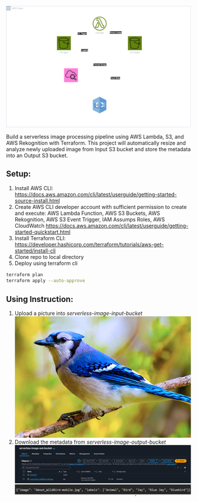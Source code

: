 ![alt text](<images/Rekognition.png>)

Build a serverless image processing pipeline using AWS Lambda, S3, and AWS Rekognition with Terraform. This project will automatically resize and analyze newly uploaded image from Input S3 bucket and store the metadata into an Output S3 bucket.

## Setup:
1. Install AWS CLI: https://docs.aws.amazon.com/cli/latest/userguide/getting-started-source-install.html 
2. Create AWS CLI developer account with sufficient permission to create and execute: AWS Lambda Function, AWS S3 Buckets, AWS Rekognition, AWS S3 Event Trigger, IAM Assumps Roles, AWS CloudWatch
https://docs.aws.amazon.com/cli/latest/userguide/getting-started-quickstart.html
3. Install Terraform CLI: https://developer.hashicorp.com/terraform/tutorials/aws-get-started/install-cli
4. Clone repo to local directory
5. Deploy using terraform cli
```sh
terraform plan
terraform apply --auto-approve
```

## Using Instruction:
1. Upload a picture into *serverless-image-input-bucket* \
![alt text](<images/bird.jpg>)
2. Download the metadata from *serverless-image-output-bucket* \
![alt text](<images/s3output.png>) \
![alt text](<images/metadata.png>)